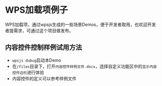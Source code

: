 # WPS加载项例子

WPS加载项，通过wpsjs生成的一些场景Demos，便于开发者取用，也欢迎开发者提需求，可通过这个项目做发布。

## 内容控件控制样例试用方法

- `wpsjs dubug`启动本Demo
- 在`/files`目录下，打开`内容控件样例文件.docx`，选择自定义功能区中的`显示内容控件边栏`进行体验
- 内容控件的定义可以参考样例文件